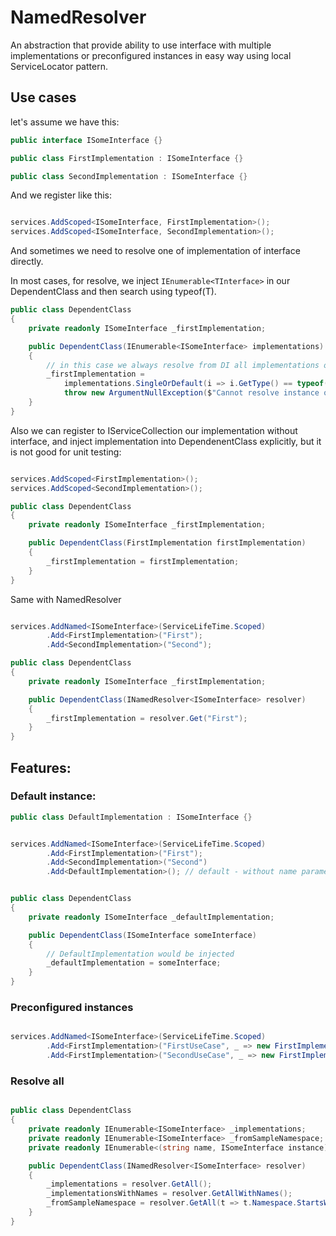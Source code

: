 # NamedResolver

An abstraction that provide ability to use interface with multiple implementations or preconfigured instances in easy way using local ServiceLocator pattern.

## Use cases

let's assume we have this:

```csharp
public interface ISomeInterface {}

public class FirstImplementation : ISomeInterface {}

public class SecondImplementation : ISomeInterface {}
```

And we register like this:

```csharp

services.AddScoped<ISomeInterface, FirstImplementation>();
services.AddScoped<ISomeInterface, SecondImplementation>();

```

And sometimes we need to resolve one of implementation of interface directly.

In most cases, for resolve, we inject `IEnumerable<TInterface>` in our DependentClass
and then search using typeof(T).

```csharp
public class DependentClass
{
    private readonly ISomeInterface _firstImplementation;

    public DependentClass(IEnumerable<ISomeInterface> implementations)
    {
        // in this case we always resolve from DI all implementations of ISomeInterface. 
        _firstImplementation =
            implementations.SingleOrDefault(i => i.GetType() == typeof(FirstImplementation)) ??
            throw new ArgumentNullException($"Cannot resolve instance of type {typeof(FirstImplementation).FullName}");
	}
}
```

Also we can register to IServiceCollection our implementation without interface,
and inject implementation into DependenentClass explicitly, but it is not good for unit testing:

```csharp

services.AddScoped<FirstImplementation>();
services.AddScoped<SecondImplementation>();

```

```csharp
public class DependentClass
{
    private readonly ISomeInterface _firstImplementation;

    public DependentClass(FirstImplementation firstImplementation)
    {
        _firstImplementation = firstImplementation;
	}
}
```


Same with NamedResolver

```csharp

services.AddNamed<ISomeInterface>(ServiceLifeTime.Scoped)
        .Add<FirstImplementation>("First");
        .Add<SecondImplementation>("Second");

```

```csharp
public class DependentClass
{
    private readonly ISomeInterface _firstImplementation;

    public DependentClass(INamedResolver<ISomeInterface> resolver)
    {
        _firstImplementation = resolver.Get("First");
	}
}
```


## Features:

### Default instance:

```csharp
public class DefaultImplementation : ISomeInterface {}
```

```csharp

services.AddNamed<ISomeInterface>(ServiceLifeTime.Scoped)
        .Add<FirstImplementation>("First");
        .Add<SecondImplementation>("Second")
        .Add<DefaultImplementation>(); // default - without name parameter

```

```csharp

public class DependentClass
{
    private readonly ISomeInterface _defaultImplementation;

    public DependentClass(ISomeInterface someInterface)
    {
        // DefaultImplementation would be injected
        _defaultImplementation = someInterface;
	}
}

```

### Preconfigured instances

```csharp

services.AddNamed<ISomeInterface>(ServiceLifeTime.Scoped)
        .Add<FirstImplementation>("FirstUseCase", _ => new FirstImplementation("FirstUseCase"));
        .Add<FirstImplementation>("SecondUseCase", _ => new FirstImplementation("SecondUseCase"));

```

### Resolve all

```csharp

public class DependentClass
{
    private readonly IEnumerable<ISomeInterface> _implementations;
    private readonly IEnumerable<ISomeInterface> _fromSampleNamespace;
    private readonly IEnumerable<(string name, ISomeInterface instance)> _implementationsWithNames;

    public DependentClass(INamedResolver<ISomeInterface> resolver)
    {
        _implementations = resolver.GetAll();
        _implementationsWithNames = resolver.GetAllWithNames();
        _fromSampleNamespace = resolver.GetAll(t => t.Namespace.StartsWith("Sample"));
	}
}

```